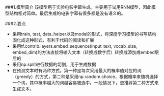 ###1.模型简介
该模型用于实验电影字幕生成。主要用于试用RNN模型，因此模型结构相对简单。最后生成的电影字幕有很多都是没有语义的。

###2.要点
- 采用train, test, data_helper以及model的形式，将深度学习模型的书写结构固化成这种形式，有利于代码的阅读和扩展
- 采用tf.contrib.layers.embed_sequence(input_text, vocab_size, embed_dim)的方法直接将输入文本（转换成数字后）转换成添加成embed层后的
- 采用np.split进行数据的切割，用于生成数据
- 在预测文本时有两种方式，第一种是每次采用最大的概率值对应的词（greedy）的方式，第二种是采用np.random.choice，根据概率来随机选择一个词，其中概率越大的词越容易被选中。一般情况下，更推荐第二种方式来生成文本。